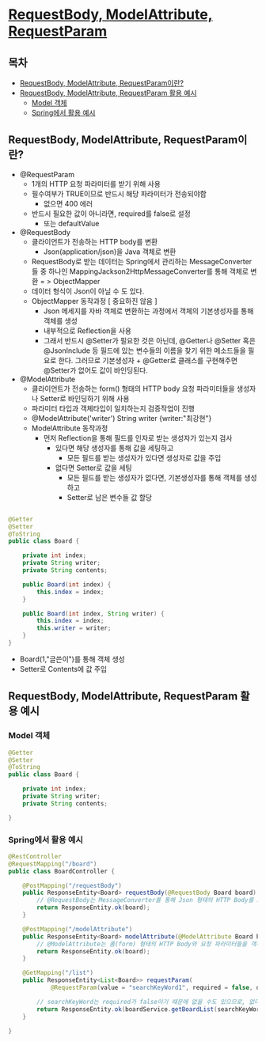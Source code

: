 # [RequestBody, ModelAttribute, RequestParam](https://mangkyu.tistory.com/72)
## 목차
  - [RequestBody, ModelAttribute, RequestParam이란?](#requestbody-modelattribute-requestparam이란)
  - [RequestBody, ModelAttribute, RequestParam 활용 예시](#requestbody-modelattribute-requestparam-활용-예시)
    - [Model 객체](#model-객체)
    - [Spring에서 활용 예시](#spring에서-활용-예시)

## RequestBody, ModelAttribute, RequestParam이란?
- @RequestParam
    - 1개의 HTTP 요청 파라미터를 받기 위해 사용
    - 필수여부가 TRUE이므로 반드시 해당 파라미터가 전송되야함
      - 없으면 400 에러
    - 반드시 필요한 값이 아니라면, required를 false로 설정
      - 또는 defaultValue
- @RequestBody
  - 클라이언트가 전송하는 HTTP body를 변환
    - Json(application/json)을 Java 객체로 변환
  - RequestBody로 받는 데이터는 Spring에서 관리하는 MessageConverter들 중 하나인 MappingJackson2HttpMessageConverter를 통해 객체로 변환 = > ObjectMapper
  - 데이터 형식이 Json이 아닐 수 도 있다.
  - ObjectMapper 동작과정 [ 중요하진 않음 ]
    - Json 메세지를 자바 객체로 변환하는 과정에서 객체의 기본생성자를 통해 객체를 생성
    - 내부적으로 Reflection을 사용
    - 그래서 반드시 @Setter가 필요한 것은 아닌데, @Getter나 @Setter 혹은 @JsonInclude 등 필드에 있는 변수들의 이름을 찾기 위한 메소드들을 필요로 한다. 그러므로 기본생성자 + @Getter로 클래스를 구현해주면 @Setter가 없어도 값이 바인딩된다.
- @ModelAttribute
  - 클라이언트가 전송하는 form() 형태의 HTTP body 요청 파라미터들을 생성자나 Setter로 바인딩하기 위해 사용
  - 파라미터 타입과 객체타입이 일치하는지 검증작업이 진행
  - @ModelAttribute('writer') String writer {writer:"최강현"}
  - ModelAttribute 동작과정
    - 먼저 Reflection을 통해 필드를 인자로 받는 생성자가 있는지 검사
      - 있다면 해당 생성자를 통해 값을 세팅하고
        - 모든 필드를 받는 생성자가 있다면 생성자로 값을 주입
      - 없다면 Setter로 값을 세팅
        - 모든 필드를 받는 생성자가 없다면, 기본생성자를 통해 객체를 생성하고
        - Setter로 남은 변수들 값 할당
  
```java

@Getter
@Setter
@ToString
public class Board {

    private int index;
    private String writer;
    private String contents;

    public Board(int index) {
        this.index = index;
    }

    public Board(int index, String writer) {
        this.index = index;
        this.writer = writer;
    }
}
```
- Board(1,"글쓴이")를 통해 객체 생성
- Setter로 Contents에 값 주입

## RequestBody, ModelAttribute, RequestParam 활용 예시
### Model 객체
```java
@Getter
@Setter
@ToString
public class Board {

    private int index;
    private String writer;
    private String contents;

}
```
### Spring에서 활용 예시
```java
@RestController
@RequestMapping("/board")
public class BoardController {

    @PostMapping("/requestBody")
    public ResponseEntity<Board> requestBody(@RequestBody Board board) {
        // @RequestBody는 MessageConverter를 통해 Json 형태의 HTTP Body를 Java 객체로 변환시킨다.
        return ResponseEntity.ok(board);
    }

    @PostMapping("/modelAttribute")
    public ResponseEntity<Board> modelAttribute(@ModelAttribute Board board) {
        // @ModelAttribute는 폼(form) 형태의 HTTP Body와 요청 파라미터들을 객체에 바인딩시킨다.
        return ResponseEntity.ok(board);
    }

    @GetMapping("/list")
    public ResponseEntity<List<Board>> requestParam(
            @RequestParam(value = "searchKeyWord1", required = false, defaultValue = "MangKyu") String searchKeyWord) {

        // searchKeyWord는 required가 false이기 때문에 없을 수도 있으므로, 없다면 기본값이 할당된다.
        return ResponseEntity.ok(boardService.getBoardList(searchKeyWord1));
    }

}
```